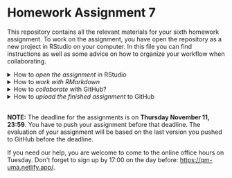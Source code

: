 # Homework Assignment 7

This repository contains all the relevant materials for your sixth homework assignment. To work on the assignment, you have open the repository as a new project in RStudio on your computer. In this file you can find instructions as well as some advice on how to organize your workflow when collaborating. 

<details>
 <summary>How to <i>open the assignment</i> in RStudio</summary>

<p>
*Get the URL of the repo for homework assignment*

Go to [https://github.com/orgs/uni-mannheim-qm-2022/repositories](https://github.com/orgs/uni-mannheim-qm-2022/repositories) and click on the repository for the sixth homework (this week, this is is a combination of `hw06` and your `team`). On GitHub if you click on the repository, you can see the other team members. Now, click on the green **Clone or download** button and select **Use HTTPS** (this might already be selected by default, and if it is, you’ll see the text Clone with HTTPS as in the image below). Click on the clipboard icon to copy the repo URL.

<p align="center">
  <img width="30%" src="images/github_clone.png">
</p>


*Import the repository in RStudio*

  1. Open RStudio.
  2. Click on `File` on the top bar and select `New Project...`.

<p align="center">
  <img width="100%" src="images/new_project.png">
</p>


  3. Select `Version Control`. 
  4. In the next window, select `Git`.
  5. In the final window, paste the repo URL you grabbed from GitHub in the `Repository URL` window. Click on `Browse` to select the folder on your computer where you want to store the project.
  6. Click on `Create Project`.
  
</p>
</details>  
  
<details>
 <summary>How to <i>work with RMarkdown</i></summary> 

<p>

The repository for your homework contains the file `hw06.Rmd`. This is a so called "R Markdown"-file. We will work with `.Rmd`-files both in the lab sessions and in homework assignments. Working with R Markdown is super handy because you can combine text and code and you can export your results as a nice write-up in `.html` or `.pdf` format. You can find useful information about R Markdown [here](https://rmarkdown.rstudio.com/lesson-1.html), but you won't need much more than the following:

In `.Rmd` files, you can type R-code in so called chunks. They look like this:

<p align="center">
  <img width="80%" src="images/chunk.png">
</p>

You can write R-code within these chunks and answers to the questions outside. For the first homework, we already set up all chunks you need. If you however want to add more chunks, you can do so by clicking in `Insert` > `R` or by using the shortkey <code>Ctrl + Alt + I</code> (on Windows) or <code>Cmd + Option + I</code> (on MacOS). To run code, you can simply click on the green play icon. If you only want to run parts of your code, you can highlight the respective code and press  <code>Ctrl + Enter</code> (on Windows) or `Cmd + Enter` (on MacOS).

Your answer to an exemplary assignment question could look like this:

<p align="center">
  <img width="80%" src="images/example_answer.png">
</p>

</p>
</details>


<details>
  <summary>How to <i>collaborate</i> with GitHub?</summary>
  <p>

GitHub is excellent to collaborate, especially on code. To work together you just need to make sure to integrate regular `Pulls` into your workflow. While most of the time, *if you follow advice below*, everything will go smoothly and git will update the files with the newest changes without complaining, once in a while there will be merge conflicts. 

### Merge conflicts

A **merge conflict** is a result of multiple people editing the same lines of the document simultaneously (or one person having edit the lines yesterday and another person not `pull`ing before editing the same lines). In such a case, `git` needs human help to decide which lines to keep and/or how to merge them. If this is happening to you, `git` will refuse to merge files smoothly and will ask you to intervene and do some extra steps. Dealing with merge conflicts is most often not too complicated, but it's better to prevent them from happening and/or to make them easier to resolve.

This how a merge conflict looks like in your files:

<img src="images/merge-conflict-identifiers.png" alt="drawing" width="350"/>

To **resolve the merge conflict**:

- open the file with merge conflict in Rstudio editor panel
- decide if you want to keep only your text or the text on GitHub or incorporate changes from both texts
- delete the conflict markers <<<<<<<, =======, >>>>>>> and make the changes you want in the final merge

For more info on merge conflicts, and if you need to consolidate a document please have a look [at this guide](https://happygitwithr.com/) in Particular [Section 28](https://happygitwithr.com/pull-tricky.html#git-pull-with-local-commits).

#### General Advice 

Here is some advice on how you can minimize the chance of merge conflicts to occur:

- *Commit as often as you can, also intermediate progress. Push less often, once you have finished some step.*
- *Pull changes every time you come back to the project*:  make it a habit for yourself, once you go back to working on any project that you already have cloned to your local machine, to go to Git panel and `pull`, in case there are any changes made in the shared project by your collaborators. Doing this will save you time (and nerves) dealing with merge conflicts.
- *Do not beautify the document outside of your changes*: this decreases the probability of editing the same line of code at the same time as your collaborator.
- *Keep your changes localized*: there is higher probability that you will encounter a merge conflict if you work on multiple parts of the document in a single commit.


#### Two Workflows

In general, there are different ways to organize  collaboration on Github. We think that the following two would be the most clear and helpful for you at this point when you are starting to work with Git:

##### Option 1: Work in the *master* branch and modify solutions of one another. 

This is a more simplistic approach. Like in the individual homework, you all work in the same *master* branch on the same `Rmd` document and update the files together with regular pushing and pulling. This would be like working on Google Docs on the very same document, but with the extra steps of `pull`, `commit` and `push`. This can be done in Rstudio easy as before. You can also set up Slack notifications for  your teams' updates in the *master*, so that you know when to `pull` to prevent future conflicts. This will also show you the benefit of informative commit messages. 

##### Option 2: Create individual branches to work on your own first, then merge to *master* branch. 

When working individually, you were only using one branch - the one called *master* (sometimes it's also called *main*). All the changes that you committed ended up in *master* by default. 

Branching means that you take a detour from the *master* stream and work without changing the *master* branch. It allows one or many people to work in parallel without overwriting each others' work. This setup, with individual branches first, still requires you to push and pull your changes regularly, but instead of your answers all showing up by default in everyone's solution, you get to keep your own version of code separate and afterwards, you can merge and compile final document making more deliberate decisions about what to put into the final document and what not. This setup requires a couple more steps at the very start, but it also allows you to prevent unnecessary merge conflicts. 

If the branch workflow is what you want to try out, [this video](https://www.youtube.com/watch?v=97m0N4zIvOs) contains both an explanation of how to set up an individual branch, and how to deal with merge conflicts between branches should they occur. 

</p>
</details>



<details>
  <summary>How to <i>upload the finished assignment</i> to GitHub</summary>
  <p>

Once you are done with the assignment, you need to save it on GitHub. This works exactly as with your individual assignments. Just make sure that one person in your team is responsible to upload the final version. You can actually do this at any time. For example, if you have a specific question for us, push your current version to GitHub so we can see where you're at. This is how you do it:

  1. Click on `Git` in the environment panel on the upper right.
  2. Click on `Commit`.
  3. Check all boxes that appear in the upper left panel.
  4. Write a Commit Message in the upper right window. This is should describe the work you did since your last commit so that at a later point in time, you can easily keep track of your process. A message could be "Finished exercises 1 to 3.".
  5. Click on *commit*.
  6. **Important**: Click on `Push` to push the new version to GitHub.
  7. Now you can go to the repository on GitHub and check whether it is updated to the most current version of your assignment.</p>
</details>

<br>


**NOTE:** The deadline for the assignments is on **Thursday November 11, 23:59**. You have to push your assignment before that deadline. The evaluation of your assignment will be based on the last version you pushed to GitHub before the deadline.

If you need our help, you are welcome to come to the online office hours on Tuesday. Don't forget to sign up by 17:00 on the day before: <https://qm-uma.netlify.app/>.
